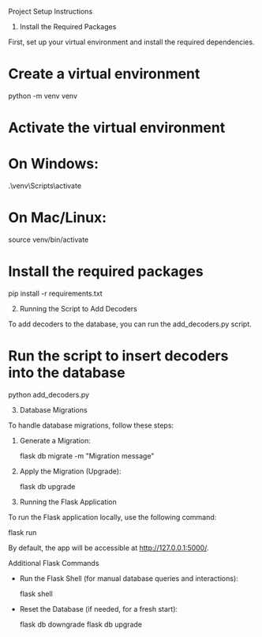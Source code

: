 Project Setup Instructions

1. Install the Required Packages

First, set up your virtual environment and install the required dependencies.

# Create a virtual environment
python -m venv venv

# Activate the virtual environment
# On Windows:
.\venv\Scripts\activate
# On Mac/Linux:
source venv/bin/activate

# Install the required packages
pip install -r requirements.txt

2. Running the Script to Add Decoders

To add decoders to the database, you can run the add_decoders.py script.

# Run the script to insert decoders into the database
python add_decoders.py

3. Database Migrations

To handle database migrations, follow these steps:

1. Generate a Migration:

   flask db migrate -m "Migration message"

2. Apply the Migration (Upgrade):

   flask db upgrade

4. Running the Flask Application

To run the Flask application locally, use the following command:

flask run

By default, the app will be accessible at http://127.0.0.1:5000/.

Additional Flask Commands

- Run the Flask Shell (for manual database queries and interactions):

   flask shell

- Reset the Database (if needed, for a fresh start):

   flask db downgrade
   flask db upgrade
